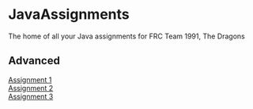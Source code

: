 # JavaAssignments

The home of all your Java assignments for FRC Team 1991, The Dragons

## Advanced

[Assignment 1](https://github.com/Carl-Allen1/AdvancedAssignment1)<br>
[Assignment 2](https://github.com/Carl-Allen1/AdvancedAssignment2)<br>
[Assignment 3](https://github.com/Carl-Allen1/AdvancedAssignment3)
